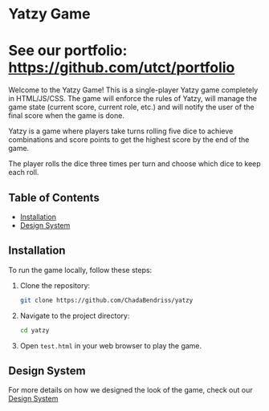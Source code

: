 # Yatzy Game

# See our portfolio: https://github.com/utct/portfolio

Welcome to the Yatzy Game! This is a single-player Yatzy game completely in HTML/JS/CSS.
The game will enforce the rules of Yatzy, will manage the game state (current score, current role, etc.)
and will notify the user of the final score when the game is done.

Yatzy is a game where players take turns rolling five dice to achieve combinations and score points to get the highest score by the end of the game. 

The player rolls the dice three times per turn and choose which dice to keep each roll.

## Table of Contents
- [Installation](#installation)
- [Design System](#design-system)


## Installation

To run the game locally, follow these steps:

1. Clone the repository:
    ```bash
    git clone https://github.com/ChadaBendriss/yatzy
    ```

2. Navigate to the project directory:
    ```bash
    cd yatzy
    ```

3. Open `test.html` in your web browser to play the game.


## Design System
For more details on how we designed the look of the game, check out our
[Design System](/docs/design_system.md)


